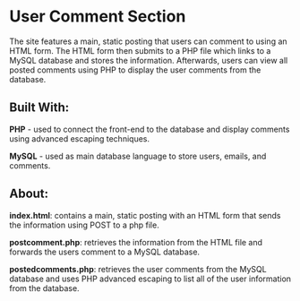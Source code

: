 # User Comment Section
The site features a main, static posting that users can comment to using an HTML form. The HTML form then submits to a PHP file which links to a MySQL database and stores the information. Afterwards, users can view all posted comments using PHP to display the user comments from the database.

## Built With:
**PHP** - used to connect the front-end to the database and display comments using advanced escaping techniques.

**MySQL** - used as main database language to store users, emails, and comments.

## About:

**index.html**: contains a main, static posting with an HTML form that sends the information using POST to a php file.

**postcomment.php**: retrieves the information from the HTML file and forwards the users comment to a MySQL database.

**postedcomments.php**: retrieves the user comments from the MySQL database and uses PHP advanced escaping to list all of the user information from the database.
